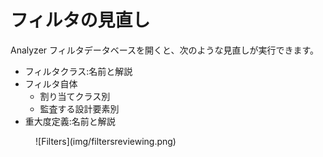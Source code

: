# フィルタの見直し

Analyzer フィルタデータベースを開くと、次のような見直しが実行できます。

* フィルタクラス:名前と解説
* フィルタ自体
    * 割り当てクラス別
    * 監査する設計要素別
* 重大度定義:名前と解説

<figure markdown="1">
  ![Filters](img/filtersreviewing.png)
</figure>